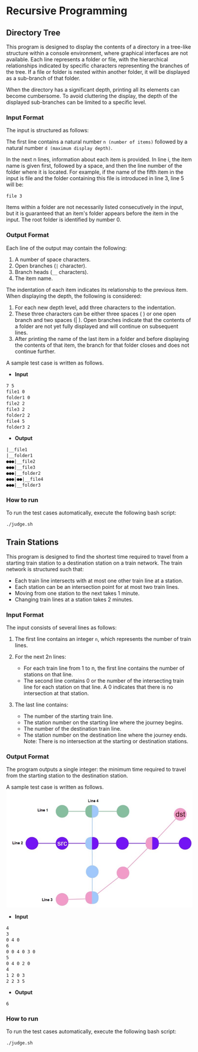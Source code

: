 # Recursive Programming
## Directory Tree
This program is designed to display the contents of a directory in a tree-like structure within a console environment, where graphical interfaces are not available. Each line represents a folder or file, with the hierarchical relationships indicated by specific characters representing the branches of the tree. If a file or folder is nested within another folder, it will be displayed as a sub-branch of that folder.

When the directory has a significant depth, printing all its elements can become cumbersome. To avoid cluttering the display, the depth of the displayed sub-branches can be limited to a specific level.
### Input Format
The input is structured as follows:

The first line contains a natural number `n (number of items)` followed by a natural number `d (maximum display depth)`.

In the next n lines, information about each item is provided. In line i, the item name is given first, followed by a space, and then the line number of the folder where it is located. For example, if the name of the fifth item in the input is file and the folder containing this file is introduced in line 3, line 5 will be:
```
file 3
```
Items within a folder are not necessarily listed consecutively in the input, but it is guaranteed that an item's folder appears before the item in the input. The root folder is identified by number 0.
### Output Format
Each line of the output may contain the following:

1. A number of space characters.
2. Open branches (`|` character).
3. Branch heads (`__` characters).
4. The item name.

The indentation of each item indicates its relationship to the previous item.
When displaying the depth, the following is considered:

1. For each new depth level, add three characters to the indentation.
2. These three characters can be either three spaces ( ) or one open branch and two spaces (| ). Open branches indicate that the contents of a folder are not yet fully displayed and will continue on subsequent lines.
3. After printing the name of the last item in a folder and before displaying the contents of that item, the branch for that folder closes and does not continue further.

A sample test case is written as follows.
* **Input**
```
7 5
file1 0
folder1 0
file2 2
file3 2
folder2 2
file4 5
folder3 2
```
* **Output**
```
|__file1
|__folder1
●●●|__file2
●●●|__file3
●●●|__folder2
●●●|●●|__file4
●●●|__folder3
```
### How to run
To run the test cases automatically, execute the following bash script:
```console
./judge.sh
```
## Train Stations
This program is designed to find the shortest time required to travel from a starting train station to a destination station on a train network. The train network is structured such that:
* Each train line intersects with at most one other train line at a station.
* Each station can be an intersection point for at most two train lines.
* Moving from one station to the next takes 1 minute.
* Changing train lines at a station takes 2 minutes.

### Input Format
The input consists of several lines as follows:

1. The first line contains an integer `n`, which represents the number of train lines.

2. For the next 2n lines:
   * For each train line from 1 to n, the first line contains the number of stations on that line.
   * The second line contains 0 or the number of the intersecting train line for each station on that line. A 0 indicates that there is no intersection at that station.
3. The last line contains:
   * The number of the starting train line.
   * The station number on the starting line where the journey begins.
   * The number of the destination train line.
   * The station number on the destination line where the journey ends.
Note: There is no intersection at the starting or destination stations.
### Output Format
The program outputs a single integer: the minimum time required to travel from the starting station to the destination station.

A sample test case is written as follows.
<img src="./sample.jpg" alt="A train network">
* **Input**
```
4
3
0 4 0
6
0 0 4 0 3 0
5
0 4 0 2 0
4
1 2 0 3
2 2 3 5
```
* **Output**
```
6
```
### How to run
To run the test cases automatically, execute the following bash script:
```console
./judge.sh
```
